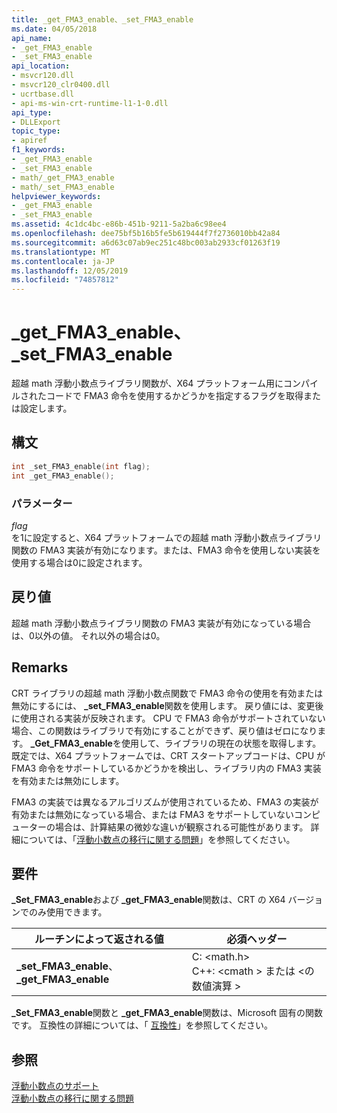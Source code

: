 ```yaml
---
title: _get_FMA3_enable、_set_FMA3_enable
ms.date: 04/05/2018
api_name:
- _get_FMA3_enable
- _set_FMA3_enable
api_location:
- msvcr120.dll
- msvcr120_clr0400.dll
- ucrtbase.dll
- api-ms-win-crt-runtime-l1-1-0.dll
api_type:
- DLLExport
topic_type:
- apiref
f1_keywords:
- _get_FMA3_enable
- _set_FMA3_enable
- math/_get_FMA3_enable
- math/_set_FMA3_enable
helpviewer_keywords:
- _get_FMA3_enable
- _set_FMA3_enable
ms.assetid: 4c1dc4bc-e86b-451b-9211-5a2ba6c98ee4
ms.openlocfilehash: dee75bf5b16b5fe5b619444f7f2736010bb42a84
ms.sourcegitcommit: a6d63c07ab9ec251c48bc003ab2933cf01263f19
ms.translationtype: MT
ms.contentlocale: ja-JP
ms.lasthandoff: 12/05/2019
ms.locfileid: "74857812"
---
```

# <a name="_get_fma3_enable-_set_fma3_enable"></a>_get_FMA3_enable、_set_FMA3_enable

超越 math 浮動小数点ライブラリ関数が、X64 プラットフォーム用にコンパイルされたコードで FMA3 命令を使用するかどうかを指定するフラグを取得または設定します。

## <a name="syntax"></a>構文

```C
int _set_FMA3_enable(int flag);
int _get_FMA3_enable();
```

### <a name="parameters"></a>パラメーター

*flag*<br/>
を1に設定すると、X64 プラットフォームでの超越 math 浮動小数点ライブラリ関数の FMA3 実装が有効になります。または、FMA3 命令を使用しない実装を使用する場合は0に設定されます。

## <a name="return-value"></a>戻り値

超越 math 浮動小数点ライブラリ関数の FMA3 実装が有効になっている場合は、0以外の値。 それ以外の場合は0。

## <a name="remarks"></a>Remarks

CRT ライブラリの超越 math 浮動小数点関数で FMA3 命令の使用を有効または無効にするには、 **_set_FMA3_enable**関数を使用します。 戻り値には、変更後に使用される実装が反映されます。 CPU で FMA3 命令がサポートされていない場合、この関数はライブラリで有効にすることができず、戻り値はゼロになります。 **_Get_FMA3_enable**を使用して、ライブラリの現在の状態を取得します。 既定では、X64 プラットフォームでは、CRT スタートアップコードは、CPU が FMA3 命令をサポートしているかどうかを検出し、ライブラリ内の FMA3 実装を有効または無効にします。

FMA3 の実装では異なるアルゴリズムが使用されているため、FMA3 の実装が有効または無効になっている場合、または FMA3 をサポートしていないコンピューターの場合は、計算結果の微妙な違いが観察される可能性があります。 詳細については、「[浮動小数点の移行に関する問題](../../porting/floating-point-migration-issues.md)」を参照してください。

## <a name="requirements"></a>要件

**_Set_FMA3_enable**および **_get_FMA3_enable**関数は、CRT の X64 バージョンでのみ使用できます。

|ルーチンによって返される値|必須ヘッダー|
|-------------|---------------------|
|**_set_FMA3_enable**、 **_get_FMA3_enable**| C: \<math.h><br />C++: \<cmath > または \<の数値演算 >|

**_Set_FMA3_enable**関数と **_get_FMA3_enable**関数は、Microsoft 固有の関数です。 互換性の詳細については、「 [互換性](../../c-runtime-library/compatibility.md)」を参照してください。

## <a name="see-also"></a>参照

[浮動小数点のサポート](../../c-runtime-library/floating-point-support.md)<br/>
[浮動小数点の移行に関する問題](../../porting/floating-point-migration-issues.md)<br/>
